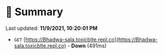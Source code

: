 # 📖 Summary
Last updated: **11/9/2021, 10:20:01 PM**

- `GET` [https://Bhadwa-sala.toxicblte.repl.co](https://Bhadwa-sala.toxicblte.repl.co) - **Down** (491ms)
